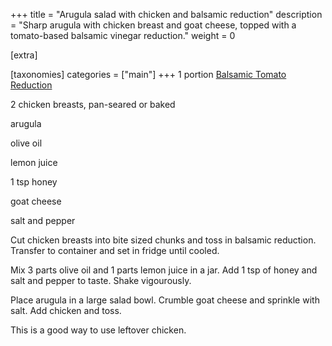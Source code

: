 +++
title = "Arugula salad with chicken and balsamic reduction"
description = "Sharp arugula with chicken breast and goat cheese, topped with a tomato-based balsamic vinegar reduction."
weight = 0

[extra]

[taxonomies]
categories = ["main"]
+++
1 portion [Balsamic Tomato Reduction](@/recipes/balsamic_tomato_reduction.md)

2 chicken breasts, pan-seared or baked

arugula

olive oil

lemon juice

1 tsp honey

goat cheese

salt and pepper
<!-- sep -->
Cut chicken breasts into bite sized chunks and toss in balsamic reduction.
Transfer to container and set in fridge until cooled.

Mix 3 parts olive oil and 1 parts lemon juice in a jar.
Add 1 tsp of honey and salt and pepper to taste.
Shake vigourously.

Place arugula in a large salad bowl.
Crumble goat cheese and sprinkle with salt.
Add chicken and toss.
<!-- sep -->
This is a good way to use leftover chicken.
